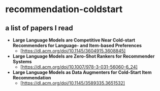 # recommendation-coldstart
## a list of papers I read



- **Large Language Models are Competitive Near Cold-start Recommenders for Language- and Item-based Preferences**
  - [https://dl.acm.org/doi/10.1145/3604915.3608845]
- **Large Language Models are Zero-Shot Rankers for Recommender Systems**
  - [https://dl.acm.org/doi/10.1007/978-3-031-56060-6_24]
- **Large Language Models as Data Augmenters for Cold-Start Item Recommendation**
  - [https://dl.acm.org/doi/10.1145/3589335.3651532]
